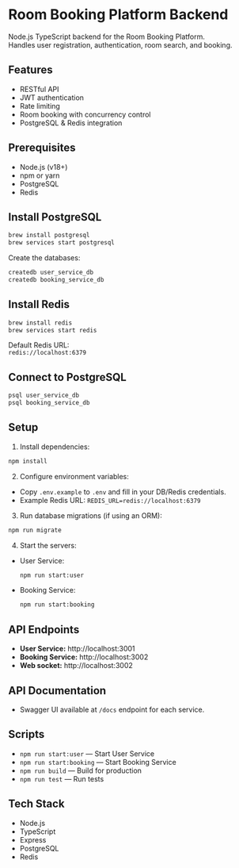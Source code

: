 # Room Booking Platform Backend

Node.js TypeScript backend for the Room Booking Platform.  
Handles user registration, authentication, room search, and booking.

## Features

- RESTful API
- JWT authentication
- Rate limiting
- Room booking with concurrency control
- PostgreSQL & Redis integration

## Prerequisites

- Node.js (v18+)
- npm or yarn
- PostgreSQL
- Redis

## Install PostgreSQL

```sh
brew install postgresql
brew services start postgresql
```

Create the databases:

```sh
createdb user_service_db
createdb booking_service_db
```

## Install Redis

```sh
brew install redis
brew services start redis
```

Default Redis URL:  
`redis://localhost:6379`

## Connect to PostgreSQL

```sh
psql user_service_db
psql booking_service_db
```

## Setup

1. Install dependencies:

```sh
npm install
```

2. Configure environment variables:

- Copy `.env.example` to `.env` and fill in your DB/Redis credentials.
- Example Redis URL: `REDIS_URL=redis://localhost:6379`

3. Run database migrations (if using an ORM):

```sh
npm run migrate
```

4. Start the servers:

- User Service:
  ```sh
  npm run start:user
  ```
- Booking Service:
  ```sh
  npm run start:booking
  ```

## API Endpoints

- **User Service:** http://localhost:3001
- **Booking Service:** http://localhost:3002
- **Web socket:** http://localhost:3002

## API Documentation

- Swagger UI available at `/docs` endpoint for each service.

## Scripts

- `npm run start:user` — Start User Service
- `npm run start:booking` — Start Booking Service
- `npm run build` — Build for production
- `npm run test` — Run tests

## Tech Stack

- Node.js
- TypeScript
- Express
- PostgreSQL
- Redis
